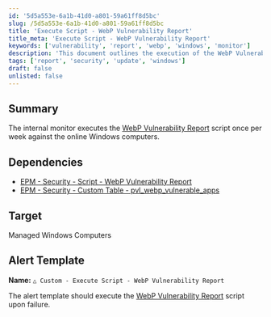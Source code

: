 ```yaml
---
id: '5d5a553e-6a1b-41d0-a801-59a61ff8d5bc'
slug: /5d5a553e-6a1b-41d0-a801-59a61ff8d5bc
title: 'Execute Script - WebP Vulnerability Report'
title_meta: 'Execute Script - WebP Vulnerability Report'
keywords: ['vulnerability', 'report', 'webp', 'windows', 'monitor']
description: 'This document outlines the execution of the WebP Vulnerability Report script on managed Windows computers, detailing its dependencies and alert template setup for monitoring vulnerabilities weekly.'
tags: ['report', 'security', 'update', 'windows']
draft: false
unlisted: false
---
```


## Summary

The internal monitor executes the [WebP Vulnerability Report](/docs/8de16f7d-eb07-4056-a599-1082f70e1ad1) script once per week against the online Windows computers.

## Dependencies

- [EPM - Security - Script - WebP Vulnerability Report](/docs/8de16f7d-eb07-4056-a599-1082f70e1ad1)
- [EPM - Security - Custom Table - pvl_webp_vulnerable_apps](/docs/8701c002-7541-4e59-bf39-3aa2ad8d1bd5)

## Target

Managed Windows Computers

## Alert Template

**Name:** `△ Custom - Execute Script - WebP Vulnerability Report`

The alert template should execute the [WebP Vulnerability Report](/docs/8de16f7d-eb07-4056-a599-1082f70e1ad1) script upon failure.


